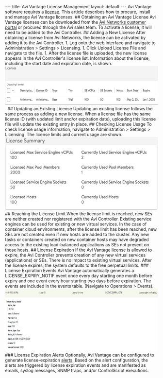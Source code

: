 <html>
 <head></head>
 <body>
  --- title: Avi Vantage License Management layout: default --- Avi Vantage software requires a 
  <a href="/terms-of-avi-vantage-license/">license</a>. This article describes how to procure, install and manage Avi Vantage licenses. ## Obtaining an Avi Vantage License Avi Vantage licenses can be downloaded from the 
  <a href="https://avinetworks.com/portal">Avi Networks&nbsp;customer portal</a>&nbsp;or procured through the Avi sales team. To activate a license, it will need to be added to the Avi Controller. ## Adding a New License After obtaining a license from Avi Networks, the license can be activated by adding it to the Avi Controller. 1. Log onto the web interface and navigate to Administration &gt; Settings &gt; Licensing. 1. Click Upload License File and navigate to the file. 1. After the license file is uploaded, the new license appears in the Avi Controller's license list. Information about the license, including the start date and expiration date, is shown. 
  <a href="img/Screen-Shot-2016-07-18-at-11.59.41-AM.png"><img src="img/Screen-Shot-2016-07-18-at-11.59.41-AM.png" alt="Screen Shot 2016-07-18 at 11.59.41 AM" width="600" height="129"></a> &nbsp; ## Updating an Existing License Updating an&nbsp;existing license follows the same process as adding a new license. When a license file has the same license ID (with updated limit and/or expiration date), uploading this license file will update the existing entry in place. ## Checking License Usage To check license usage information, navigate to Administration &gt; Settings &gt; Licensing. The license limits and current usage are shown. 
  <a href="img/Screen-Shot-2016-07-18-at-12.00.56-PM.png"><img src="img/Screen-Shot-2016-07-18-at-12.00.56-PM.png" alt="Screen Shot 2016-07-18 at 12.00.56 PM" width="533" height="241"></a> ## Reaching the License&nbsp;Limit When the license limit is reached,&nbsp;new SEs are neither&nbsp;created nor registered with the Avi Controller. Existing service engines can be used for existing or new virtual services. In the case of container cloud environments, after the license limit has been reached, new SEs are not created even if new hosts are added to the cluster. Any new tasks or containers created on new container hosts may have degraded access to the existing load-balanced applications as SEs not present on those hosts. ## License Expiration If the Avi Vantage license is allowed to expire, the Avi Controller prevents creation of any new virtual services (applications) or SEs. There is&nbsp;no impact to existing virtual services. After the license expires, the system defaults to the free perpetual&nbsp;limits. ### License Expiration Events Avi Vantage automatically generates a LICENSE_EXPIRY_NOTIF event once every day starting one month before expiry and one event every hour starting two days before expiration. The events are included in the events table. (Navigate to Operations &gt; Events). 
  <a href="img/license3.png"><img src="img/license3.png" alt="license3" width="850" height="207"></a> ### License Expiration Alerts Optionally, Avi Vantage can be configured to generate license-expiration 
  <a href="/docs/latest">alerts</a>. Based on the alert configuration, the alerts are triggered by license expiration events and are manifested&nbsp;as emails, syslog messages, SNMP traps, and/or ControlScript executions.
 </body>
</html>